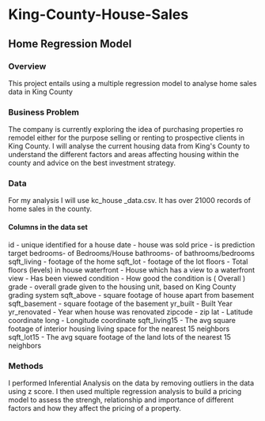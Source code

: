 # King-County-House-Sales


## Home Regression Model

### Overview
This project entails using a multiple regression model to analyse home sales data in King County

### Business Problem
The company is currently exploring the idea of purchasing properties ro remodel either for the purpose selling or renting to prospective clients in King County.
I will analyse the current housing data from King's County to understand the different factors and areas affecting housing within the county and advice on the best investment strategy. 

### Data
For my analysis I will use kc_house _data.csv. It has over 21000 records of home sales in the county.
#### Columns in the data set
id - unique identified for a house
date - house was sold
price - is prediction target
bedrooms- of Bedrooms/House
bathrooms- of bathrooms/bedrooms
sqft_living - footage of the home
sqft_lot - footage of the lot
floors - Total floors (levels) in house
waterfront - House which has a view to a waterfront
view - Has been viewed
condition - How good the condition is ( Overall )
grade - overall grade given to the housing unit, based on King County grading system
sqft_above - square footage of house apart from basement
sqft_basement - square footage of the basement
yr_built - Built Year
yr_renovated - Year when house was renovated
zipcode - zip
lat - Latitude coordinate
long - Longitude coordinate
sqft_living15 - The avg square footage of interior housing living space for the nearest 15 neighbors
sqft_lot15 - The avg square footage of the land lots of the nearest 15 neighbors

### Methods
I performed Inferential Analysis on the data by removing outliers in the data using z score.
I then used multiple regression analysis to build a pricing model to assess the strengh, relationship and importance of different factors and how they affect the pricing of a property.
